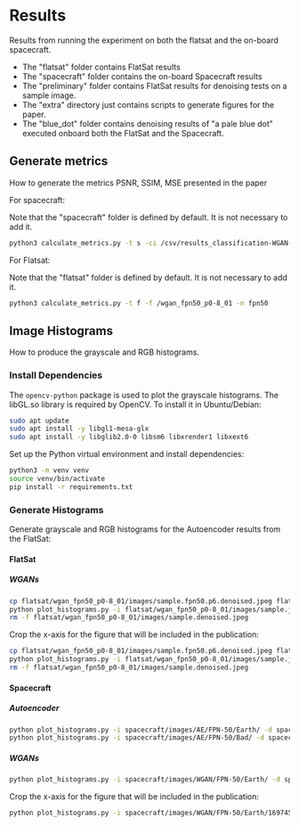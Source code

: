 # Results

Results from running the experiment on both the flatsat and the on-board spacecraft.

- The "flatsat" folder contains FlatSat results
- The "spacecraft" folder contains the on-board Spacecraft results
- The "preliminary" folder contains FlatSat results for denoising tests on a sample image.
- The "extra" directory just contains scripts to generate figures for the paper.
- The "blue_dot" folder contains denoising results of "a pale blue dot" executed onboard both the FlatSat and the Spacecraft.

## Generate metrics

How to generate the metrics PSNR, SSIM, MSE presented in the paper

For spacecraft:

Note that the "spacecraft" folder is defined by default. It is not necessary to add it.

```bash
python3 calculate_metrics.py -t s -ci /csv/results_classification-WGAN-FPN-50-short.csv -co /csv/results_classification-WGAN-FPN-50-metrics.csv -o /images/WGAN/FPN-50/ -d /images/WGAN/FPN-50/
```

For Flatsat:

Note that the "flatsat" folder is defined by default. It is not necessary to add it.

```bash
python3 calculate_metrics.py -t f -f /wgan_fpn50_p0-8_01 -n fpn50
```

## Image Histograms
How to produce the grayscale and RGB histograms.

### Install Dependencies
The `opencv-python` package is used to plot the grayscale histograms. The libGL.so library is required by OpenCV. To install it in Ubuntu/Debian:
```bash
sudo apt update
sudo apt install -y libgl1-mesa-glx
sudo apt install -y libglib2.0-0 libsm6 libxrender1 libxext6
```

Set up the Python virtual environment and install dependencies:
```bash
python3 -m venv venv
source venv/bin/activate
pip install -r requirements.txt
```


### Generate Histograms
Generate grayscale and RGB histograms for the Autoencoder results from the FlatSat:

#### FlatSat
##### WGANs
```bash
cp flatsat/wgan_fpn50_p0-8_01/images/sample.fpn50.p6.denoised.jpeg flatsat/wgan_fpn50_p0-8_01/images/sample.denoised.jpeg
python plot_histograms.py -i flatsat/wgan_fpn50_p0-8_01/images/sample.jpeg -d flatsat/histograms
rm -f flatsat/wgan_fpn50_p0-8_01/images/sample.denoised.jpeg
```

Crop the x-axis for the figure that will be included in the publication:
```bash
cp flatsat/wgan_fpn50_p0-8_01/images/sample.fpn50.p6.denoised.jpeg flatsat/wgan_fpn50_p0-8_01/images/sample.denoised.jpeg
python plot_histograms.py -i flatsat/wgan_fpn50_p0-8_01/images/sample.jpeg -d flatsat/histograms/publication/ -x0 20 -x1 150
rm -f flatsat/wgan_fpn50_p0-8_01/images/sample.denoised.jpeg
```

#### Spacecraft
##### Autoencoder
```bash
python plot_histograms.py -i spacecraft/images/AE/FPN-50/Earth/ -d spacecraft/histograms/AE/FPN-50/Earth/
python plot_histograms.py -i spacecraft/images/AE/FPN-50/Bad/ -d spacecraft/histograms/AE/FPN-50/Bad/
```


##### WGANs
```bash
python plot_histograms.py -i spacecraft/images/WGAN/FPN-50/Earth/ -d spacecraft/histograms/WGAN/FPN-50/Earth/
```

Crop the x-axis for the figure that will be included in the publication:
```bash
python plot_histograms.py -i spacecraft/images/WGAN/FPN-50/Earth/1697455926224.jpeg -d spacecraft/histograms/publication/ -x0 20 -x1 150
```
